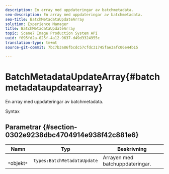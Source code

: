```yaml
---
description: En array med uppdateringar av batchmetadata.
seo-description: En array med uppdateringar av batchmetadata.
seo-title: BatchMetadataUpdateArray
solution: Experience Manager
title: BatchMetadataUpdateArray
topic: Scene7 Image Production System API
uuid: f095fd2a-025f-4a12-9637-d49d3324955c
translation-type: tm+mt
source-git-commit: 7bc7b3a86fbcdc57cfdc31745fae3afc06e44b15

---
```



# BatchMetadataUpdateArray{#batchmetadataupdatearray}

En array med uppdateringar av batchmetadata.

Syntax

## Parametrar {#section-0302e9238dbc4704914e938f42c881e6}

| Namn | Typ | Beskrivning |
|---|---|---|
| ` *`objekt`*` | `types:BatchMetadataUpdate` | Arrayen med batchuppdateringar. |

